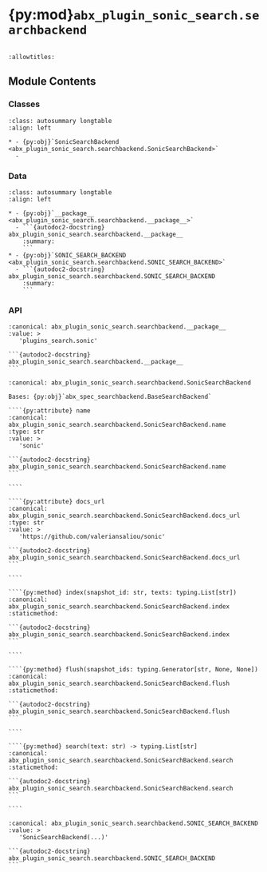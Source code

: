 # {py:mod}`abx_plugin_sonic_search.searchbackend`

```{py:module} abx_plugin_sonic_search.searchbackend
```

```{autodoc2-docstring} abx_plugin_sonic_search.searchbackend
:allowtitles:
```

## Module Contents

### Classes

````{list-table}
:class: autosummary longtable
:align: left

* - {py:obj}`SonicSearchBackend <abx_plugin_sonic_search.searchbackend.SonicSearchBackend>`
  -
````

### Data

````{list-table}
:class: autosummary longtable
:align: left

* - {py:obj}`__package__ <abx_plugin_sonic_search.searchbackend.__package__>`
  - ```{autodoc2-docstring} abx_plugin_sonic_search.searchbackend.__package__
    :summary:
    ```
* - {py:obj}`SONIC_SEARCH_BACKEND <abx_plugin_sonic_search.searchbackend.SONIC_SEARCH_BACKEND>`
  - ```{autodoc2-docstring} abx_plugin_sonic_search.searchbackend.SONIC_SEARCH_BACKEND
    :summary:
    ```
````

### API

````{py:data} __package__
:canonical: abx_plugin_sonic_search.searchbackend.__package__
:value: >
   'plugins_search.sonic'

```{autodoc2-docstring} abx_plugin_sonic_search.searchbackend.__package__
```

````

`````{py:class} SonicSearchBackend
:canonical: abx_plugin_sonic_search.searchbackend.SonicSearchBackend

Bases: {py:obj}`abx_spec_searchbackend.BaseSearchBackend`

````{py:attribute} name
:canonical: abx_plugin_sonic_search.searchbackend.SonicSearchBackend.name
:type: str
:value: >
   'sonic'

```{autodoc2-docstring} abx_plugin_sonic_search.searchbackend.SonicSearchBackend.name
```

````

````{py:attribute} docs_url
:canonical: abx_plugin_sonic_search.searchbackend.SonicSearchBackend.docs_url
:type: str
:value: >
   'https://github.com/valeriansaliou/sonic'

```{autodoc2-docstring} abx_plugin_sonic_search.searchbackend.SonicSearchBackend.docs_url
```

````

````{py:method} index(snapshot_id: str, texts: typing.List[str])
:canonical: abx_plugin_sonic_search.searchbackend.SonicSearchBackend.index
:staticmethod:

```{autodoc2-docstring} abx_plugin_sonic_search.searchbackend.SonicSearchBackend.index
```

````

````{py:method} flush(snapshot_ids: typing.Generator[str, None, None])
:canonical: abx_plugin_sonic_search.searchbackend.SonicSearchBackend.flush
:staticmethod:

```{autodoc2-docstring} abx_plugin_sonic_search.searchbackend.SonicSearchBackend.flush
```

````

````{py:method} search(text: str) -> typing.List[str]
:canonical: abx_plugin_sonic_search.searchbackend.SonicSearchBackend.search
:staticmethod:

```{autodoc2-docstring} abx_plugin_sonic_search.searchbackend.SonicSearchBackend.search
```

````

`````

````{py:data} SONIC_SEARCH_BACKEND
:canonical: abx_plugin_sonic_search.searchbackend.SONIC_SEARCH_BACKEND
:value: >
   'SonicSearchBackend(...)'

```{autodoc2-docstring} abx_plugin_sonic_search.searchbackend.SONIC_SEARCH_BACKEND
```

````
